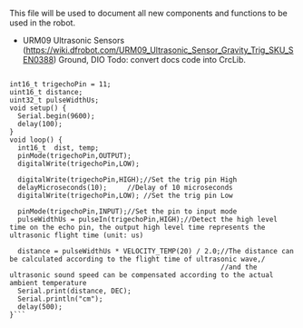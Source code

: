 This file will be used to document all new components and functions to be used in the robot.

- URM09 Ultrasonic Sensors (https://wiki.dfrobot.com/URM09_Ultrasonic_Sensor_Gravity_Trig_SKU_SEN0388)
Ground, DIO
Todo: convert docs code into CrcLib.

```#define    VELOCITY_TEMP(temp)       ( ( 331.5 + 0.6 * (float)( temp ) ) * 100 / 1000000.0 ) // The ultrasonic velocity (cm/us) compensated by temperature

int16_t trigechoPin = 11;
uint16_t distance;
uint32_t pulseWidthUs;
void setup() {
  Serial.begin(9600);
  delay(100);
}
void loop() {
  int16_t  dist, temp;
  pinMode(trigechoPin,OUTPUT);
  digitalWrite(trigechoPin,LOW);

  digitalWrite(trigechoPin,HIGH);//Set the trig pin High
  delayMicroseconds(10);     //Delay of 10 microseconds
  digitalWrite(trigechoPin,LOW); //Set the trig pin Low

  pinMode(trigechoPin,INPUT);//Set the pin to input mode
  pulseWidthUs = pulseIn(trigechoPin,HIGH);//Detect the high level time on the echo pin, the output high level time represents the ultrasonic flight time (unit: us)

  distance = pulseWidthUs * VELOCITY_TEMP(20) / 2.0;//The distance can be calculated according to the flight time of ultrasonic wave,/
                                                    //and the ultrasonic sound speed can be compensated according to the actual ambient temperature
  Serial.print(distance, DEC);
  Serial.println("cm");
  delay(500);
}```